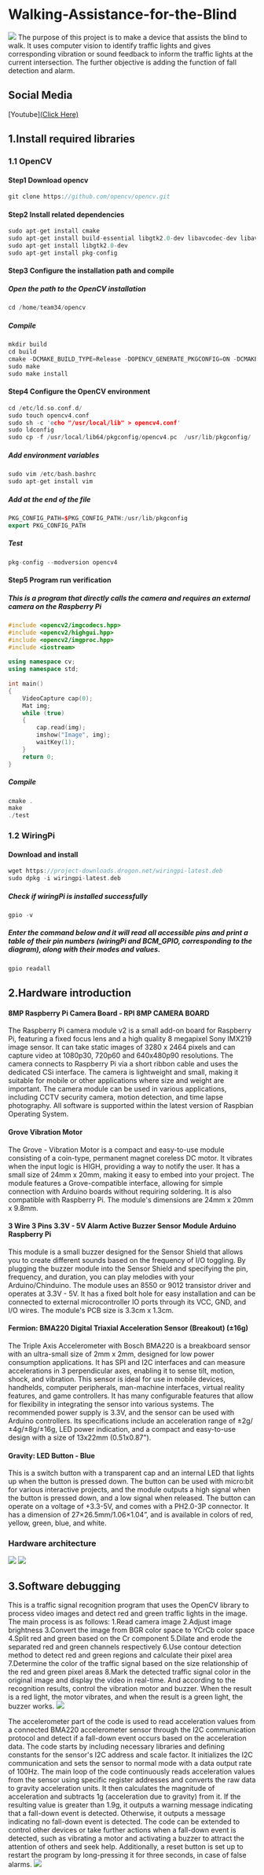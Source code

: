 # Walking-Assistance-for-the-Blind
![](images/logo.jpg)
The purpose of this project is to make a device that assists the blind to walk. It uses computer vision to identify traffic lights and gives corresponding vibration or sound feedback to inform the traffic lights at the current intersection. The further objective is adding the function of fall detection and alarm.

## Social Media
[Youtube][(Click Here)](https://youtu.be/rab-Rcky8Bs)


## 1.Install required libraries

 ### 1.1 OpenCV
 
  #### Step1 Download opencv
 ```cpp
 git clone https://github.com/opencv/opencv.git
 ```
  
 #### Step2 Install related dependencies
  ```cpp
  sudo apt-get install cmake
  sudo apt-get install build-essential libgtk2.0-dev libavcodec-dev libavformat-dev libjpeg-dev libswscale-dev libtiff5-dev
  sudo apt-get install libgtk2.0-dev
  sudo apt-get install pkg-config 
  ```
 #### Step3 Configure the installation path and compile
  ##### Open the path to the OpenCV installation
   ```cpp
   cd /home/team34/opencv
   ```
  ##### Compile
  ```cpp
  mkdir build
cd build
cmake -DCMAKE_BUILD_TYPE=Release -DOPENCV_GENERATE_PKGCONFIG=ON -DCMAKE_INSTALL_PREFIX=/usr/local ..
sudo make
sudo make install
```
#### Step4 Configure the OpenCV environment
```cpp
cd /etc/ld.so.conf.d/
sudo touch opencv4.conf
sudo sh -c 'echo "/usr/local/lib" > opencv4.conf'
sudo ldconfig
sudo cp -f /usr/local/lib64/pkgconfig/opencv4.pc  /usr/lib/pkgconfig/
```
##### Add environment variables
```cpp
sudo vim /etc/bash.bashrc
sudo apt-get install vim
```
##### Add at the end of the file
```cpp
PKG_CONFIG_PATH=$PKG_CONFIG_PATH:/usr/lib/pkgconfig
export PKG_CONFIG_PATH
```
##### Test
```cpp
pkg-config --modversion opencv4
```
#### Step5 Program run verification
##### This is a program that directly calls the camera and requires an external camera on the Raspberry Pi
```cpp
#include <opencv2/imgcodecs.hpp>
#include <opencv2/highgui.hpp>
#include <opencv2/imgproc.hpp>
#include <iostream>
 
using namespace cv;
using namespace std;
 
int main()
{
	VideoCapture cap(0);
	Mat img;
	while (true)
	{
		cap.read(img);
		imshow("Image", img);
		waitKey(1);
	}
    return 0;
}
```
 ##### Compile
 ```cpp
 cmake .
 make
 ./test
 ```
### 1.2 WiringPi
#### Download and install
```cpp
wget https://project-downloads.drogon.net/wiringpi-latest.deb
sudo dpkg -i wiringpi-latest.deb
```
##### Check if wiringPi is installed successfully
```cpp
gpio -v
```
##### Enter the command below and it will read all accessible pins and print a table of their pin numbers (wiringPi and BCM_GPIO, corresponding to the diagram), along with their modes and values.
```cpp
gpio readall
```
## 2.Hardware introduction
#### 8MP Raspberry Pi Camera Board -  RPI 8MP CAMERA BOARD
The Raspberry Pi camera module v2 is a small add-on board for Raspberry Pi, featuring a fixed focus lens and a high quality 8 megapixel Sony IMX219 image sensor. It can take static images of 3280 x 2464 pixels and can capture video at 1080p30, 720p60 and 640x480p90 resolutions. The camera connects to Raspberry Pi via a short ribbon cable and uses the dedicated CSi interface. The camera is lightweight and small, making it suitable for mobile or other applications where size and weight are important. The camera module can be used in various applications, including CCTV security camera, motion detection, and time lapse photography. All software is supported within the latest version of Raspbian Operating System.
#### Grove Vibration Motor
The Grove - Vibration Motor is a compact and easy-to-use module consisting of a coin-type, permanent magnet coreless DC motor. It vibrates when the input logic is HIGH, providing a way to notify the user. It has a small size of 24mm x 20mm, making it easy to embed into your project. The module features a Grove-compatible interface, allowing for simple connection with Arduino boards without requiring soldering. It is also compatible with Raspberry Pi. The module's dimensions are 24mm x 20mm x 9.8mm.
#### 3 Wire 3 Pins 3.3V - 5V Alarm Active Buzzer Sensor Module Arduino Raspberry Pi
This module is a small buzzer designed for the Sensor Shield that allows you to create different sounds based on the frequency of I/O toggling. By plugging the buzzer module into the Sensor Shield and specifying the pin, frequency, and duration, you can play melodies with your Arduino/Chinduino. The module uses an 8550 or 9012 transistor driver and operates at 3.3V - 5V. It has a fixed bolt hole for easy installation and can be connected to external microcontroller IO ports through its VCC, GND, and I/O wires. The module's PCB size is 3.3cm x 1.3cm.
#### Fermion: BMA220 Digital Triaxial Acceleration Sensor (Breakout) (±16g)
The Triple Axis Accelerometer with Bosch BMA220 is a breakboard sensor with an ultra-small size of 2mm x 2mm, designed for low power consumption applications. It has SPI and I2C interfaces and can measure accelerations in 3 perpendicular axes, enabling it to sense tilt, motion, shock, and vibration. This sensor is ideal for use in mobile devices, handhelds, computer peripherals, man-machine interfaces, virtual reality features, and game controllers. It has many configurable features that allow for flexibility in integrating the sensor into various systems. The recommended power supply is 3.3V, and the sensor can be used with Arduino controllers. Its specifications include an acceleration range of ±2g/±4g/±8g/±16g, LED power indication, and a compact and easy-to-use design with a size of 13x22mm (0.51x0.87").
#### Gravity: LED Button - Blue
This is a switch button with a transparent cap and an internal LED that lights up when the button is pressed down. The button can be used with micro:bit for various interactive projects, and the module outputs a high signal when the button is pressed down, and a low signal when released. The button can operate on a voltage of +3.3-5V, and comes with a PH2.0-3P connector. It has a dimension of 27×26.5mm/1.06×1.04”, and is available in colors of red, yellow, green, blue, and white.
### Hardware architecture
![](images/hardware_architecture.png)
![](images/demounit.jpg)
## 3.Software debugging
This is a traffic signal recognition program that uses the OpenCV library to process video images and detect red and green traffic lights in the image. The main process is as follows:
1.Read camera image
2.Adjust image brightness
3.Convert the image from BGR color space to YCrCb color space
4.Split red and green based on the Cr component
5.Dilate and erode the separated red and green channels respectively
6.Use contour detection method to detect red and green regions and calculate their pixel area
7.Determine the color of the traffic signal based on the size relationship of the red and green pixel areas
8.Mark the detected traffic signal color in the original image and display the video in real-time.
And according to the recognition results, control the vibration motor and buzzer. When the result is a red light, the motor vibrates, and when the result is a green light, the buzzer works.
![](images/demounit.jpg)

The accelerometer part of the code is used to read acceleration values from a connected BMA220 accelerometer sensor through the I2C communication protocol and detect if a fall-down event occurs based on the acceleration data.
The code starts by including necessary libraries and defining constants for the sensor's I2C address and scale factor. It initializes the I2C communication and sets the sensor to normal mode with a data output rate of 100Hz.
The main loop of the code continuously reads acceleration values from the sensor using specific register addresses and converts the raw data to gravity acceleration units. It then calculates the magnitude of acceleration and subtracts 1g (acceleration due to gravity) from it. If the resulting value is greater than 1.9g, it outputs a warning message indicating that a fall-down event is detected. Otherwise, it outputs a message indicating no fall-down event is detected.
The code can be extended to control other devices or take further actions when a fall-down event is detected, such as vibrating a motor and activating a buzzer to attract the attention of others and seek help. Additionally, a reset button is set up to restart the program by long-pressing it for three seconds, in case of false alarms.
![](images/demounit.jpg)

